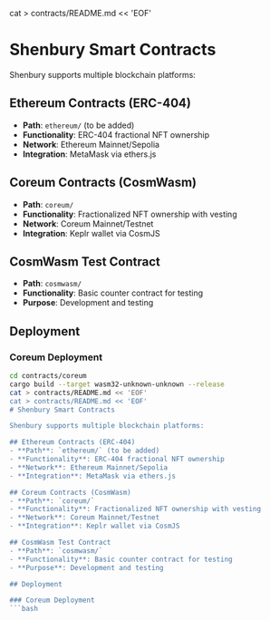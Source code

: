 cat > contracts/README.md << 'EOF'
# Shenbury Smart Contracts

Shenbury supports multiple blockchain platforms:

## Ethereum Contracts (ERC-404)
- **Path**: `ethereum/` (to be added)
- **Functionality**: ERC-404 fractional NFT ownership
- **Network**: Ethereum Mainnet/Sepolia
- **Integration**: MetaMask via ethers.js

## Coreum Contracts (CosmWasm)
- **Path**: `coreum/`
- **Functionality**: Fractionalized NFT ownership with vesting
- **Network**: Coreum Mainnet/Testnet
- **Integration**: Keplr wallet via CosmJS

## CosmWasm Test Contract
- **Path**: `cosmwasm/`
- **Functionality**: Basic counter contract for testing
- **Purpose**: Development and testing

## Deployment

### Coreum Deployment
```bash
cd contracts/coreum
cargo build --target wasm32-unknown-unknown --release
cat > contracts/README.md << 'EOF'
cat > contracts/README.md << 'EOF'
# Shenbury Smart Contracts

Shenbury supports multiple blockchain platforms:

## Ethereum Contracts (ERC-404)
- **Path**: `ethereum/` (to be added)
- **Functionality**: ERC-404 fractional NFT ownership
- **Network**: Ethereum Mainnet/Sepolia
- **Integration**: MetaMask via ethers.js

## Coreum Contracts (CosmWasm)
- **Path**: `coreum/`
- **Functionality**: Fractionalized NFT ownership with vesting
- **Network**: Coreum Mainnet/Testnet
- **Integration**: Keplr wallet via CosmJS

## CosmWasm Test Contract
- **Path**: `cosmwasm/`
- **Functionality**: Basic counter contract for testing
- **Purpose**: Development and testing

## Deployment

### Coreum Deployment
```bash
